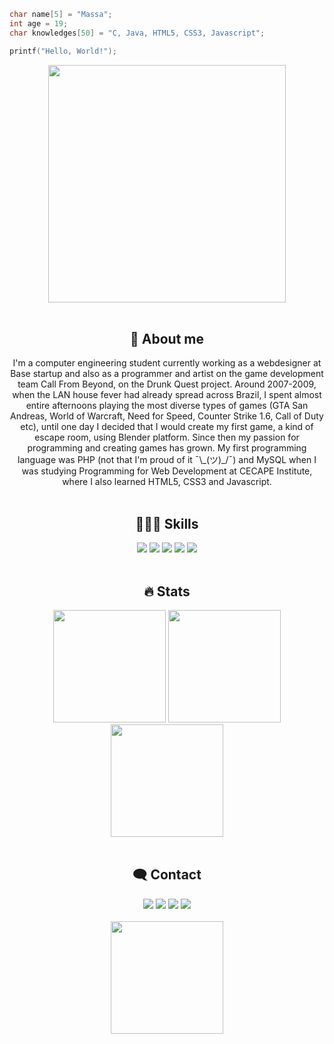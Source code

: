 ```C
char name[5] = "Massa";
int age = 19;
char knowledges[50] = "C, Java, HTML5, CSS3, Javascript";

printf("Hello, World!");
```

<div align="center">
  <img height="380em" src="https://i.imgur.com/ewfrBVV.gif" />
</div>

<br>

<div align="center">
      <h2>👾 About me</h2>
      I'm a computer engineering student currently working as a webdesigner at Base startup and also as a programmer and artist on the game development team Call From Beyond, on the Drunk Quest project. Around 2007-2009, when the LAN house fever had already spread across Brazil, I spent almost entire afternoons playing the most diverse types of games (GTA San Andreas, World of Warcraft, Need for Speed, Counter Strike 1.6, Call of Duty etc), until one day I decided that I would create my first game, a kind of escape room, using Blender platform. Since then my passion for programming and creating games has grown.
      My first programming language was PHP (not that I'm proud of it ¯\_(ツ)_/¯) and MySQL when I was studying Programming for Web Development at CECAPE Institute, where I also learned HTML5, CSS3 and Javascript.
</div>

<br>

<div align="center">
    <h2>🧑🏻‍💻 Skills</h2>
      <img src="https://img.shields.io/badge/C-00599C?style=for-the-badge&logo=c&logoColor=white"/>
      <img src="https://img.shields.io/badge/Java-ED8B00?style=for-the-badge&logo=java&logoColor=white"/>
      <img src="https://img.shields.io/badge/HTML5-E34F26?style=for-the-badge&logo=html5&logoColor=white"/>
      <img src="https://img.shields.io/badge/CSS3-1572B6?style=for-the-badge&logo=css3&logoColor=white"/>
      <img src="https://img.shields.io/badge/Linux-E34F26?style=for-the-badge&logo=linux&logoColor=black"/>
</div>

<br>

<div align="center">
  <h2>🔥 Stats</h2>
      <img height="180em" src="https://github-readme-stats.vercel.app/api?username=mdmassa&show_icons=true&theme=gruvbox" />
      <img height="180em" src="https://github-readme-streak-stats.herokuapp.com/?user=mdmassa&show_icons=true&theme=gruvbox"/>
      <img height="180em" src="https://github-readme-stats.vercel.app/api/top-langs/?username=mdmassa&theme=gruvbox&layout=compact" />
</div>

<br>

<div align="center">
    <h2>🗨️ Contact</h2>
      <a href="https://www.instagram.com/desenhosamassados/"><img src="https://img.shields.io/badge/Instagram-E4405F?style=for-the-badge&logo=instagram&logoColor=white"/></a>
      <a href="https://github.com/mdmassa/"><img src="https://img.shields.io/badge/GitHub-100000?style=for-the-badge&logo=github&logoColor=white"/></a>
      <img src="https://img.shields.io/badge/Twitch-9146FF?style=for-the-badge&logo=twitch&logoColor=white"/>
      <img src="https://img.shields.io/badge/Gmail-D14836?style=for-the-badge&logo=gmail&logoColor=white" />
</div>

<br>

<div align="center">
  <img height="180cm" align="middle-centre" src="https://i.imgur.com/2DkF1KL.png" />
</div>
